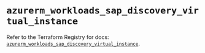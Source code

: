 # `azurerm_workloads_sap_discovery_virtual_instance`

Refer to the Terraform Registry for docs: [`azurerm_workloads_sap_discovery_virtual_instance`](https://registry.terraform.io/providers/hashicorp/azurerm/4.9.0/docs/resources/workloads_sap_discovery_virtual_instance).
